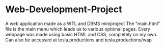 # Web-Development-Project
A web application made as a WTL and DBMS miniproject
The "main.html" file is the main menu which leads us to various optional pages.
Every webpage was made using basic HTML and CSS, completely on my own.
Can also be accessed at tesla.productions and tesla.productions/wap
